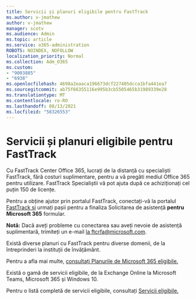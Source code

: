 ```yaml
---
title: Servicii și planuri eligibile pentru FastTrack
ms.author: v-jmathew
author: v-jmathew
manager: scotv
ms.audience: Admin
ms.topic: article
ms.service: o365-administration
ROBOTS: NOINDEX, NOFOLLOW
localization_priority: Normal
ms.collection: Adm_O365
ms.custom:
- "9003885"
- "6938"
ms.openlocfilehash: 4698a2eaaca196673dcf227405dcca1bfa441ea7
ms.sourcegitcommit: ab75f66355116e995b3cb5505465b31989339e28
ms.translationtype: MT
ms.contentlocale: ro-RO
ms.lasthandoff: 08/13/2021
ms.locfileid: "58326553"
---
```

# <a name="eligible-services-and-plans-for-fasttrack"></a>Servicii și planuri eligibile pentru FastTrack

Cu FastTrack Center Office 365, lucrați de la distanță cu specialiști FastTrack, fără costuri suplimentare, pentru a vă pregăti mediul Office 365 pentru utilizare. FastTrack Specialiștii vă pot ajuta după ce achiziționați cel puțin 150 de licențe.

Pentru a obține ajutor prin portalul FastTrack, conectați-vă la portalul [FastTrack și](https://go.microsoft.com/fwlink/?linkid=2125443) urmați pașii pentru a finaliza Solicitarea de asistență **pentru Microsoft 365** formular.

**Notă:** Dacă aveți probleme cu conectarea sau aveți nevoie de asistență suplimentară, trimiteți un e-mail [la ftcrfa@microsoft.com](mailto:ftcrfa@microsoft.com).

Există diverse planuri cu FastTrack pentru diverse domenii, de la întreprinderi la instituții de învățământ.

Pentru a afla mai multe, [consultați Planurile de Microsoft 365 eligibile.](https://go.microsoft.com/fwlink/?linkid=2125459)

Există o gamă de servicii eligibile, de la Exchange Online la Microsoft Teams, Microsoft 365 și Windows 10.

Pentru o listă completă de servicii eligibile, consultați [Servicii eligibile.](https://go.microsoft.com/fwlink/?linkid=2125636)
